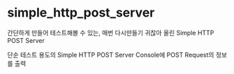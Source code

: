 # simple_http_post_server

간단하게 만들어 테스트해볼 수 있는, 매번 다시만들기 귀찮아 올린 Simple HTTP POST Server

단순 테스트 용도의 Simple HTTP POST Server
Console에 POST Request의 정보를 출력
